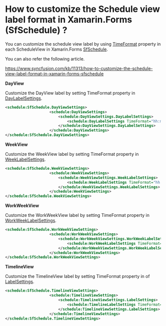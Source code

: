 # How to customize the Schedule view label format in Xamarin.Forms (SfSchedule) ?

You can customize the schedule view label by using [TimeFormat](https://help.syncfusion.com/cr/cref_files/xamarin/Syncfusion.SfSchedule.XForms~Syncfusion.SfSchedule.XForms.DayLabelSettings~TimeFormat.html?) property in each ScheduleView in Xamarin.Forms [SfSchedule](https://help.syncfusion.com/xamarin/scheduler/overview?).

You can also refer the following article.

https://www.syncfusion.com/kb/11313/how-to-customize-the-schedule-view-label-format-in-xamarin-forms-sfschedule

**DayView**

Customize the DayView label by setting TimeFormat property in [DayLabelSettings](https://help.syncfusion.com/cr/cref_files/xamarin/Syncfusion.SfSchedule.XForms~Syncfusion.SfSchedule.XForms.DayViewSettings~DayLabelSettings.html?).

``` xml
<schedule:SfSchedule.DayViewSettings>
                    <schedule:DayViewSettings>
                        <schedule:DayViewSettings.DayLabelSettings>
                            <schedule:DayLabelSettings TimeFormat="hh:mm"/>
                        </schedule:DayViewSettings.DayLabelSettings>
                    </schedule:DayViewSettings>
</schedule:SfSchedule.DayViewSettings>
```

**WeekView**

Customize the WeekView label by setting TimeFormat property in [WeekLabelSettings](https://help.syncfusion.com/cr/cref_files/xamarin/Syncfusion.SfSchedule.XForms~Syncfusion.SfSchedule.XForms.WeekViewSettings~WeekLabelSettings.html?). 
``` xml
<schedule:SfSchedule.WeekViewSettings>
                    <schedule:WeekViewSettings>
                        <schedule:WeekViewSettings.WeekLabelSettings>
                            <schedule:WeekLabelSettings TimeFormat="hh:mm"/>
                        </schedule:WeekViewSettings.WeekLabelSettings>
                    </schedule:WeekViewSettings>
</schedule:SfSchedule.WeekViewSettings>
```

**WorkWeekView**

Customize the WorkWeekView label by setting TimeFormat property in [WorkWeekLabelSettings](https://help.syncfusion.com/cr/cref_files/xamarin/Syncfusion.SfSchedule.XForms~Syncfusion.SfSchedule.XForms.WorkWeekViewSettings~WorkWeekLabelSettings.html?).

``` xml
<schedule:SfSchedule.WorkWeekViewSettings>
                    <schedule:WorkWeekViewSettings>
                        <schedule:WorkWeekViewSettings.WorkWeekLabelSettings>
                            <schedule:WorkWeekLabelSettings TimeFormat="hh:mm"/>
                        </schedule:WorkWeekViewSettings.WorkWeekLabelSettings>
                    </schedule:WorkWeekViewSettings>
</schedule:SfSchedule.WorkWeekViewSettings>
```

**TimelineView**

Customize the TimelineView label by setting TimeFormat property in  of [LabelSettings](https://help.syncfusion.com/cr/cref_files/xamarin/Syncfusion.SfSchedule.XForms~Syncfusion.SfSchedule.XForms.TimelineViewSettings~LabelSettings.html?).

``` xml
<schedule:SfSchedule.TimelineViewSettings>
                    <schedule:TimelineViewSettings>
                        <schedule:TimelineViewSettings.LabelSettings>
                            <schedule:TimelineLabelSettings TimeFormat="hh:mm"/>
                        </schedule:TimelineViewSettings.LabelSettings>
                    </schedule:TimelineViewSettings>
</schedule:SfSchedule.TimelineViewSettings>
```
